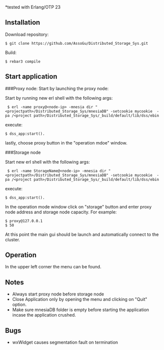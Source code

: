 
*tested with Erlang/OTP 23

Installation
-----
Download repository:

    $ git clone https://github.com/AssoGu/Distributed_Storage_Sys.git

Build:
    
    $ rebar3 compile
    
Start application
-----
###Proxy node:
Start by launching the proxy node: 

Start by running new erl shell with the following args:
     
     $ erl -name proxy@<node-ip> -mnesia dir "<projectpath>/Distributed_Storage_Sys/mnesiaDB" -setcookie mycookie  -pa /<project path>/Distributed_Storage_Sys/_build/default/lib/dss/ebin

execute:

    $ dss_app:start().
    
lastly, choose proxy button in the "operation mdoe" window.

###Storage node

Start new erl shell with the following args:
     
     $ erl -name StorageName@<node-ip> -mnesia dir "<projectpath>/Distributed_Storage_Sys/mnesiaDB" -setcookie mycookie  -pa /<project path>/Distributed_Storage_Sys/_build/default/lib/dss/ebin

execute:

    $ dss_app:start().
    
In the operation mode window click on "storage" button and enter proxy node address and storage node capacity.
For example:

    $ proxy@127.0.0.1
    $ 50 
    

At this point the main gui should be launch and automatically connect to the cluster.

Operation
-----
In the upper left corner the menu can be found.

Notes
-----
* Always start proxy node before storage node
* Close Application only by opening the menu and clicking on "Quit" option.
* Make sure mnesiaDB folder is empty before starting the application incase the application crushed.


Bugs
----
* wxWidget causes segmentation fault on termination
